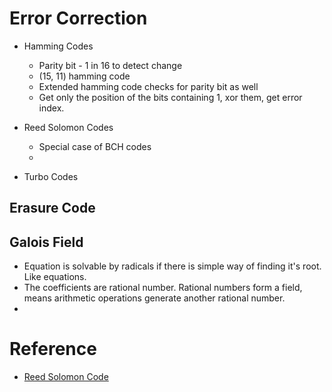 # Error Correction

- Hamming Codes
    - Parity bit - 1 in 16 to detect change
    - (15, 11) hamming code
    - Extended hamming code checks for parity bit as well
    - Get only the position of the bits containing 1, xor them, get error index.

- Reed Solomon Codes
    - Special case of BCH codes
    -  

- Turbo Codes



## Erasure Code



## Galois Field
- Equation is solvable by radicals if there is simple way of finding it's root. Like equations.
- The coefficients are rational number. Rational numbers form a field, means arithmetic operations generate another rational number.
- 


# Reference
- [Reed Solomon Code](https://www.cs.cmu.edu/~guyb/realworld/reedsolomon/reed_solomon_codes.html)